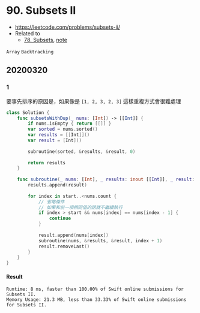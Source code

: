 # 90. Subsets II

- <https://leetcode.com/problems/subsets-ii/>
- Related to
  - [78. Subsets](https://leetcode.com/problems/subsets/), [note](https://github.com/vc7/algo_and_interview/blob/master/leetcode/0078_subsets.md)

`Array` `Backtracking`

## 20200320

### 1

要事先排序的原因是，如果像是 `[1, 2, 3, 2, 3]` 這樣重複方式會很難處理

``` swift
class Solution {
    func subsetsWithDup(_ nums: [Int]) -> [[Int]] {
        if nums.isEmpty { return [[]] }
        var sorted = nums.sorted()
        var results = [[Int]]()
        var result = [Int]()
        
        subroutine(sorted, &results, &result, 0)
        
        return results
    }
    
    func subroutine(_ nums: [Int], _ results: inout [[Int]], _ result: inout [Int], _ start: Int) {
        results.append(result)
        
        for index in start..<nums.count {
            // 省略條件
            // 如果和前一項相同值的話就不繼續執行
            if index > start && nums[index] == nums[index - 1] {
                continue
            }
            
            result.append(nums[index])
            subroutine(nums, &results, &result, index + 1)
            result.removeLast()
        }
    }
}
```

#### Result

``` text
Runtime: 8 ms, faster than 100.00% of Swift online submissions for Subsets II.
Memory Usage: 21.3 MB, less than 33.33% of Swift online submissions for Subsets II.
```
